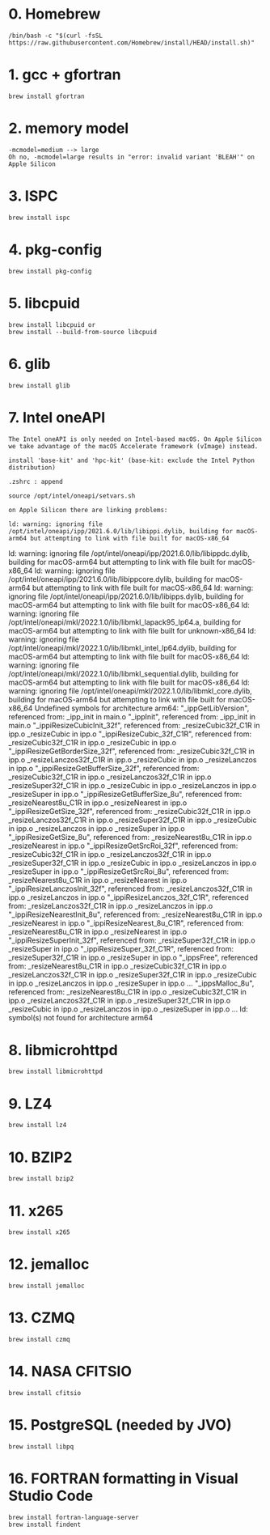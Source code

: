 # 0. Homebrew
    /bin/bash -c "$(curl -fsSL https://raw.githubusercontent.com/Homebrew/install/HEAD/install.sh)"

# 1. gcc + gfortran
    brew install gfortran

# 2. memory model
    -mcmodel=medium --> large
    Oh no, -mcmodel=large results in "error: invalid variant 'BLEAH'" on Apple Silicon

# 3. ISPC
    brew install ispc

# 4. pkg-config
    brew install pkg-config

# 5. libcpuid
    brew install libcpuid or
    brew install --build-from-source libcpuid

# 6. glib
    brew install glib

# 7. Intel oneAPI
    The Intel oneAPI is only needed on Intel-based macOS. On Apple Silicon we take advantage of the macOS Accelerate framework (vImage) instead.

    install 'base-kit' and 'hpc-kit' (base-kit: exclude the Intel Python distribution)

    .zshrc : append

    source /opt/intel/oneapi/setvars.sh

    on Apple Silicon there are linking problems:

    ld: warning: ignoring file /opt/intel/oneapi/ipp/2021.6.0/lib/libippi.dylib, building for macOS-arm64 but attempting to link with file built for macOS-x86_64
ld: warning: ignoring file /opt/intel/oneapi/ipp/2021.6.0/lib/libippdc.dylib, building for macOS-arm64 but attempting to link with file built for macOS-x86_64
ld: warning: ignoring file /opt/intel/oneapi/ipp/2021.6.0/lib/libippcore.dylib, building for macOS-arm64 but attempting to link with file built for macOS-x86_64
ld: warning: ignoring file /opt/intel/oneapi/ipp/2021.6.0/lib/libipps.dylib, building for macOS-arm64 but attempting to link with file built for macOS-x86_64
ld: warning: ignoring file /opt/intel/oneapi/mkl/2022.1.0/lib/libmkl_lapack95_lp64.a, building for macOS-arm64 but attempting to link with file built for unknown-x86_64
ld: warning: ignoring file /opt/intel/oneapi/mkl/2022.1.0/lib/libmkl_intel_lp64.dylib, building for macOS-arm64 but attempting to link with file built for macOS-x86_64
ld: warning: ignoring file /opt/intel/oneapi/mkl/2022.1.0/lib/libmkl_sequential.dylib, building for macOS-arm64 but attempting to link with file built for macOS-x86_64
ld: warning: ignoring file /opt/intel/oneapi/mkl/2022.1.0/lib/libmkl_core.dylib, building for macOS-arm64 but attempting to link with file built for macOS-x86_64
Undefined symbols for architecture arm64:
  "_ippGetLibVersion", referenced from:
      _ipp_init in main.o
  "_ippInit", referenced from:
      _ipp_init in main.o
  "_ippiResizeCubicInit_32f", referenced from:
      _resizeCubic32f_C1R in ipp.o
      _resizeCubic in ipp.o
  "_ippiResizeCubic_32f_C1R", referenced from:
      _resizeCubic32f_C1R in ipp.o
      _resizeCubic in ipp.o
  "_ippiResizeGetBorderSize_32f", referenced from:
      _resizeCubic32f_C1R in ipp.o
      _resizeLanczos32f_C1R in ipp.o
      _resizeCubic in ipp.o
      _resizeLanczos in ipp.o
  "_ippiResizeGetBufferSize_32f", referenced from:
      _resizeCubic32f_C1R in ipp.o
      _resizeLanczos32f_C1R in ipp.o
      _resizeSuper32f_C1R in ipp.o
      _resizeCubic in ipp.o
      _resizeLanczos in ipp.o
      _resizeSuper in ipp.o
  "_ippiResizeGetBufferSize_8u", referenced from:
      _resizeNearest8u_C1R in ipp.o
      _resizeNearest in ipp.o
  "_ippiResizeGetSize_32f", referenced from:
      _resizeCubic32f_C1R in ipp.o
      _resizeLanczos32f_C1R in ipp.o
      _resizeSuper32f_C1R in ipp.o
      _resizeCubic in ipp.o
      _resizeLanczos in ipp.o
      _resizeSuper in ipp.o
  "_ippiResizeGetSize_8u", referenced from:
      _resizeNearest8u_C1R in ipp.o
      _resizeNearest in ipp.o
  "_ippiResizeGetSrcRoi_32f", referenced from:
      _resizeCubic32f_C1R in ipp.o
      _resizeLanczos32f_C1R in ipp.o
      _resizeSuper32f_C1R in ipp.o
      _resizeCubic in ipp.o
      _resizeLanczos in ipp.o
      _resizeSuper in ipp.o
  "_ippiResizeGetSrcRoi_8u", referenced from:
      _resizeNearest8u_C1R in ipp.o
      _resizeNearest in ipp.o
  "_ippiResizeLanczosInit_32f", referenced from:
      _resizeLanczos32f_C1R in ipp.o
      _resizeLanczos in ipp.o
  "_ippiResizeLanczos_32f_C1R", referenced from:
      _resizeLanczos32f_C1R in ipp.o
      _resizeLanczos in ipp.o
  "_ippiResizeNearestInit_8u", referenced from:
      _resizeNearest8u_C1R in ipp.o
      _resizeNearest in ipp.o
  "_ippiResizeNearest_8u_C1R", referenced from:
      _resizeNearest8u_C1R in ipp.o
      _resizeNearest in ipp.o
  "_ippiResizeSuperInit_32f", referenced from:
      _resizeSuper32f_C1R in ipp.o
      _resizeSuper in ipp.o
  "_ippiResizeSuper_32f_C1R", referenced from:
      _resizeSuper32f_C1R in ipp.o
      _resizeSuper in ipp.o
  "_ippsFree", referenced from:
      _resizeNearest8u_C1R in ipp.o
      _resizeCubic32f_C1R in ipp.o
      _resizeLanczos32f_C1R in ipp.o
      _resizeSuper32f_C1R in ipp.o
      _resizeCubic in ipp.o
      _resizeLanczos in ipp.o
      _resizeSuper in ipp.o
      ...
  "_ippsMalloc_8u", referenced from:
      _resizeNearest8u_C1R in ipp.o
      _resizeCubic32f_C1R in ipp.o
      _resizeLanczos32f_C1R in ipp.o
      _resizeSuper32f_C1R in ipp.o
      _resizeCubic in ipp.o
      _resizeLanczos in ipp.o
      _resizeSuper in ipp.o
      ...
ld: symbol(s) not found for architecture arm64

# 8. libmicrohttpd
    brew install libmicrohttpd

# 9. LZ4
    brew install lz4

# 10. BZIP2
    brew install bzip2

# 11. x265
    brew install x265

# 12. jemalloc
    brew install jemalloc

# 13. CZMQ
    brew install czmq

# 14. NASA CFITSIO
    brew install cfitsio

# 15. PostgreSQL (needed by JVO)
    brew install libpq

# 16. FORTRAN formatting in Visual Studio Code
    brew install fortran-language-server
    brew install findent
